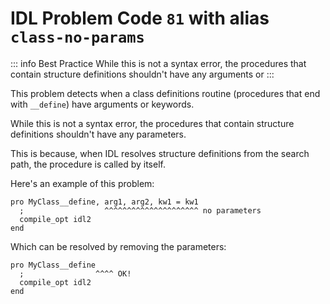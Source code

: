 # IDL Problem Code `81` with alias `class-no-params`

::: info Best Practice
While this is not a syntax error, the procedures that contain structure definitions shouldn't have any arguments or
:::

This problem detects when a class definitions routine (procedures that end with `__define`) have arguments or keywords.

While this is not a syntax error, the procedures that contain structure definitions shouldn't have any parameters.

This is because, when IDL resolves structure definitions from the search path, the procedure is called by itself.

Here's an example of this problem:

```idl{1,2}
pro MyClass__define, arg1, arg2, kw1 = kw1
  ;                  ^^^^^^^^^^^^^^^^^^^^^ no parameters
  compile_opt idl2
end
```

Which can be resolved by removing the parameters:

```idl{1,2}
pro MyClass__define
  ;                ^^^^ OK!
  compile_opt idl2
end
```
